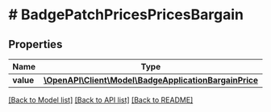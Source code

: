 # # BadgePatchPricesPricesBargain

## Properties

Name | Type | Description | Notes
------------ | ------------- | ------------- | -------------
**value** | [**\OpenAPI\Client\Model\BadgeApplicationBargainPrice**](BadgeApplicationBargainPrice.md) |  | [optional]

[[Back to Model list]](../../README.md#models) [[Back to API list]](../../README.md#endpoints) [[Back to README]](../../README.md)
